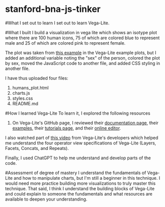 # stanford-bna-js-tinker

#What I set out to learn
I set out to learn Vega-Lite.  

#What I built
I build a visualization in vega lite which shows an isotype plot where there are 100 human icons, 75 of which are colored blue to represent male and 25 of which are colored pink to represent female. 

The plot was taken from [this example](https://vega.github.io/vega-lite/examples/isotype_grid.html) in the Vega-Lite example plots, but I added an additional variable noting the "sex" of the person, colored the plot by sex, moved the JavaScript code to another file, and added CSS styling in another file. 

I have thus uploaded four files: 
1. humans_plot.html
2. charts.js
3. styles.css
4. README.md

#How I learned Vega-Lite
To learn it, I explored the following resources
1. On Vega-Lite's GitHub page, I reviewed their [documentation page](https://vega.github.io/vega-lite/docs/), their [examples](https://vega.github.io/vega-lite/examples/), their [tutorials page](https://vega.github.io/vega-lite/tutorials/getting_started.html), and their [online editor](https://vega.github.io/editor/#/edited). 

I also watched part of [this video](https://www.youtube.com/watch?v=Nsrz4YdaZ_A) from Vega-Lite's developers which helped me understand the four operator view specifications of Vega-Lite (Layers, Facets, Concats, and Repeats). 

Finally, I used ChatGPT to help me understand and develop parts of the code. 

#Assessment of degree of mastery
I understand the fundamentals of Vega-Lite and how to manipulate charts, but I'm still a beginner in this technique. I would need more practice building more visualizations to truly master this technique. That said, I think I understand the building blocks of Vega-Lite and could explain to someone the fundamentals and what resources are available to deepen your understanding. 


